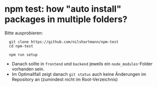 # npm test: how "auto install" packages in multiple folders?

Bitte ausprobieren:

```
  git clone https://github.com/nilshartmann/npm-test
  cd npm-test

  npm run setup
```

- Danach sollte in `frontend` und `backend` jeweils ein `node_modules`-Folder vorhanden sein.
- Im Optimallfall zeigt danach `git status` auch keine Änderungen im Repository an (zumindest nicht im Root-Verzeichnis)
